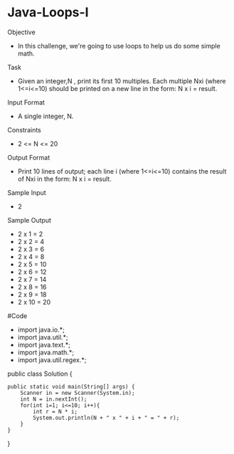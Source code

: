 # Java-Loops-I
 Objective 
- In this challenge, we're going to use loops to help us do some simple math.

Task 
- Given an integer,N , print its first 10 multiples. Each multiple Nxi (where 1<=i<=10) should be printed on a new line in the form: N x i = result.

Input Format

- A single integer, N.

Constraints
- 2 <= N <= 20

Output Format

- Print 10 lines of output; each line i (where 1<=i<=10) contains the result of Nxi in the form: 
  N x i = result.

Sample Input
- 2

Sample Output
- 2 x 1 = 2
- 2 x 2 = 4
- 2 x 3 = 6
- 2 x 4 = 8
- 2 x 5 = 10
- 2 x 6 = 12
- 2 x 7 = 14
- 2 x 8 = 16
- 2 x 9 = 18
- 2 x 10 = 20


#Code

- import java.io.*;
- import java.util.*;
- import java.text.*;
- import java.math.*;
- import java.util.regex.*;

public class Solution {

    public static void main(String[] args) {
        Scanner in = new Scanner(System.in);
        int N = in.nextInt();
        for(int i=1; i<=10; i++){
            int r = N * i;
            System.out.println(N + " x " + i + " = " + r);
        }
    }
}
